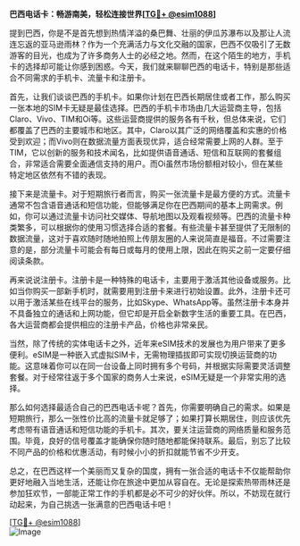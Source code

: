 **巴西电话卡：畅游南美，轻松连接世界[[TG💪+ @esim1088](https://t.me/s/esim1088)]**

提到巴西，你是不是首先想到热情洋溢的桑巴舞、壮丽的伊瓜苏瀑布以及那让人流连忘返的亚马逊雨林？作为一个充满活力与文化交融的国家，巴西不仅吸引了无数游客的目光，也成为了许多商务人士的必经之地。然而，在这个陌生的地方，手机卡的选择却可能让你感到困惑。今天，我们就来聊聊巴西的电话卡，特别是那些适合不同需求的手机卡、流量卡和注册卡。

首先，让我们谈谈巴西的手机卡。如果你计划在巴西长期居住或者工作，那么购买一张本地的SIM卡无疑是最佳选择。巴西的手机卡市场由几大运营商主导，包括Claro、Vivo、TIM和Oi等。这些运营商提供的服务各有千秋，但总体来说，它们都覆盖了巴西的主要城市和地区。其中，Claro以其广泛的网络覆盖和实惠的价格受到欢迎；而Vivo则在数据流量方面表现优异，适合经常需要上网的人群。至于TIM，它以创新的服务和技术闻名，比如提供语音通话、短信和互联网的套餐组合，非常适合需要全面通信支持的用户。而Oi虽然市场份额相对较小，但在某些特定地区依然有不错的表现。

接下来是流量卡。对于短期旅行者而言，购买一张流量卡是最方便的方式。流量卡通常不包含语音通话和短信功能，但能够满足你在巴西期间的基本上网需求。例如，你可以通过流量卡访问社交媒体、导航地图以及观看视频等。巴西的流量卡种类繁多，可以根据你的使用习惯选择合适的套餐。有些流量卡甚至提供了无限制的数据流量，这对于喜欢随时随地拍照上传朋友圈的人来说简直是福音。不过需要注意的是，部分流量卡可能会有每日或每月的使用上限，因此在购买之前一定要仔细阅读条款。

再来说说注册卡。注册卡是一种特殊的电话卡，主要用于激活其他设备或服务。比如当你购买一部新手机时，就需要用到注册卡来进行初始设置。此外，注册卡还可以用于激活某些在线平台的服务，比如Skype、WhatsApp等。虽然注册卡本身并不具备独立的通话和上网功能，但它却是开启全新数字生活的重要工具。在巴西，各大运营商都会提供相应的注册卡产品，价格也非常亲民。

当然，除了传统的实体电话卡之外，近年来eSIM技术的发展也为用户带来了更多便利。eSIM是一种嵌入式虚拟SIM卡，无需物理插拔即可实现切换运营商的功能。这意味着你可以在同一台设备上同时拥有多个号码，并根据实际需要灵活调整套餐。对于经常往返于多个国家的商务人士来说，eSIM无疑是一个非常实用的选择。

那么如何选择最适合自己的巴西电话卡呢？首先，你需要明确自己的需求。如果是短期旅行，那么一张性价比高的流量卡就足够了；如果打算长期居住，则应该优先考虑带有语音通话和短信功能的手机卡。其次，要关注运营商的网络质量和服务范围。毕竟，良好的信号覆盖才能确保你随时随地都能保持联系。最后，别忘了比较不同产品的价格和优惠活动，有时候小小的折扣就能节省不少开支。

总之，在巴西这样一个美丽而又复杂的国度，拥有一张合适的电话卡不仅能帮助你更好地融入当地生活，还能让你在旅途中更加从容自在。无论是探索热带雨林还是参加狂欢节，一部能正常工作的手机都是必不可少的好伙伴。所以，不妨现在就行动起来，为自己挑选一张满意的巴西电话卡吧！

[[TG💪+ @esim1088](https://t.me/s/esim1088)]  
![Image](https://i.postimg.cc/4NQfJmqS/Snipaste-2025-05-13-00-14-12.png)